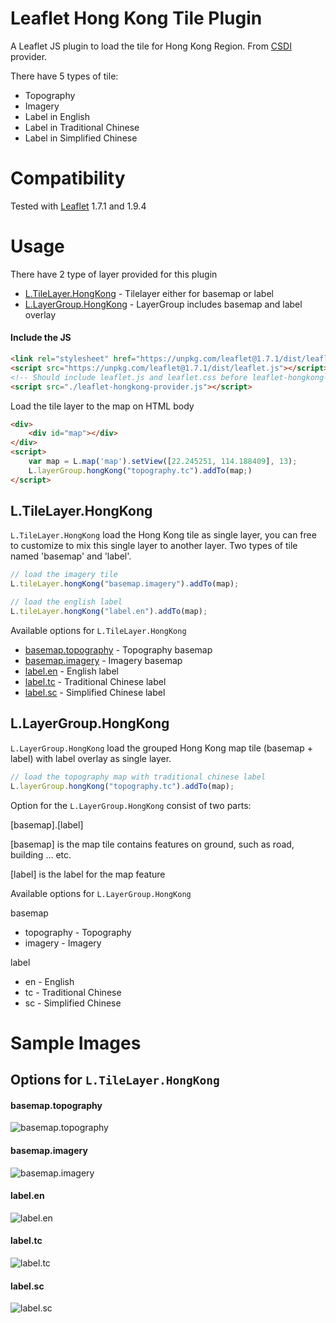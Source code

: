 # Leaflet Hong Kong Tile Plugin

A Leaflet JS plugin to load the tile for Hong Kong Region. From [CSDI](https://portal.csdi.gov.hk/csdi-webpage/) provider.

There have 5 types of tile:

*   Topography
*   Imagery
*   Label in English
*   Label in Traditional Chinese
*   Label in Simplified Chinese

# Compatibility
Tested with [Leaflet](https://leafletjs.com) 1.7.1 and 1.9.4

# Usage

There have 2 type of layer provided for this plugin

*   [L.TileLayer.HongKong](#ltilelayerhongkong) - Tilelayer either for basemap or label
*   [L.LayerGroup.HongKong](#llayergrouphongkong) - LayerGroup includes basemap and label overlay


#### Include the JS
```html
<link rel="stylesheet" href="https://unpkg.com/leaflet@1.7.1/dist/leaflet.css" />
<script src="https://unpkg.com/leaflet@1.7.1/dist/leaflet.js"></script>
<!-- Should include leaflet.js and leaflet.css before leaflet-hongkong-provider.js  -->
<script src="./leaflet-hongkong-provider.js"></script>
```

Load the tile layer to the map on HTML body
```html
<div>
    <div id="map"></div>
</div>
<script>
    var map = L.map('map').setView([22.245251, 114.188409], 13);
    L.layerGroup.hongKong("topography.tc").addTo(map;)
</script>
```

## L.TileLayer.HongKong

```L.TileLayer.HongKong``` load the Hong Kong tile as single layer, you can free to customize to mix this single layer to another layer. Two types of tile named 'basemap' and 'label'.

```javascript
// load the imagery tile
L.tileLayer.hongKong("basemap.imagery").addTo(map);
```

```javascript
// load the english label
L.tileLayer.hongKong("label.en").addTo(map);
```

Available options for ```L.TileLayer.HongKong```

*   [basemap.topography](#basemaptopography) - Topography basemap
*   [basemap.imagery](#basemapimagery) - Imagery basemap
*   [label.en](#labelen) - English label
*   [label.tc](#labeltc) - Traditional Chinese label
*   [label.sc](#labelsc) - Simplified Chinese label


## L.LayerGroup.HongKong

```L.LayerGroup.HongKong``` load the grouped Hong Kong map tile (basemap + label) with label overlay as single layer.

```javascript
// load the topography map with traditional chinese label
L.layerGroup.hongKong("topography.tc").addTo(map);
```

Option for the ```L.LayerGroup.HongKong``` consist of two parts:

[basemap].[label]

[basemap] is the map tile contains features on ground, such as road, building ... etc.

[label] is the label for the map feature

Available options for ```L.LayerGroup.HongKong```

basemap

*   topography - Topography
*   imagery - Imagery

label

*   en - English
*   tc - Traditional Chinese
*   sc - Simplified Chinese


# Sample Images

## Options for ```L.TileLayer.HongKong```

#### basemap.topography
![basemap.topography](./images/basemap.topography.png)

#### basemap.imagery
![basemap.imagery](./images/basemap.imagery.png)

#### label.en
![label.en](./images/label.en.png)

#### label.tc
![label.tc](./images/label.tc.png)

#### label.sc
![label.sc](./images/label.sc.png)
